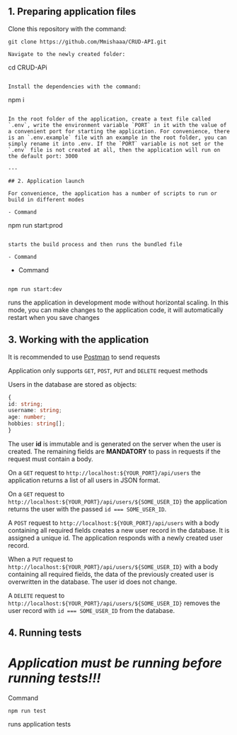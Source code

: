 ## 1. Preparing application files

Clone this repository with the command:

```
git clone https://github.com/Mmishaaa/CRUD-API.git

Navigate to the newly created folder:

```

cd CRUD-APi

```

Install the dependencies with the command:

```

npm i

```

In the root folder of the application, create a text file called `.env`, write the environment variable `PORT` in it with the value of a convenient port for starting the application. For convenience, there is an `.env.example` file with an example in the root folder, you can simply rename it into .env. If the `PORT` variable is not set or the `.env` file is not created at all, then the application will run on the default port: 3000

---

## 2. Application launch

For convenience, the application has a number of scripts to run or build in different modes

- Сommand

```

npm run start:prod

```

starts the build process and then runs the bundled file

- Сommand

```

- Command

```

npm run start:dev

```

runs the application in development mode without horizontal scaling. In this mode, you can make changes to the application code, it will automatically restart when you save changes

## 3. Working with the application

It is recommended to use [Postman](https://www.postman.com/) to send requests

Application only supports `GET`, `POST`, `PUT` and `DELETE` request methods

Users in the database are stored as objects:

```ts
{
id: string;
username: string;
age: number;
hobbies: string[];
}
```

The user **id** is immutable and is generated on the server when the user is created. The remaining fields are **MANDATORY** to pass in requests if the request must contain a body.

On a `GET` request to `http://localhost:${YOUR_PORT}/api/users` the application returns a list of all users in JSON format.

On a `GET` request to `http://localhost:${YOUR_PORT}/api/users/${SOME_USER_ID}` the application returns the user with the passed `id === SOME_USER_ID`.

A `POST` request to `http://localhost:${YOUR_PORT}/api/users` with a body containing all required fields creates a new user record in the database. It is assigned a unique id. The application responds with a newly created user record.

When a `PUT` request to `http://localhost:${YOUR_PORT}/api/users/${SOME_USER_ID}` with a body containing all required fields, the data of the previously created user is overwritten in the database. The user id does not change.

A `DELETE` request to `http://localhost:${YOUR_PORT}/api/users/${SOME_USER_ID}` removes the user record with `id === SOME_USER_ID` from the database.

## 4. Running tests

# **_Application must be running before running tests!!!_**

Command

```
npm run test
```

runs application tests
